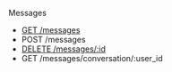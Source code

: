 Messages

* [GET /messages](/Evanta/EvantaAccessAPI/wiki/GET-&%2347;messages)
* POST /messages
* [DELETE /messages/:id](/Evanta/EvantaAccessAPI/wiki/POST-&%2347;messages)
* GET /messages/conversation/:user_id